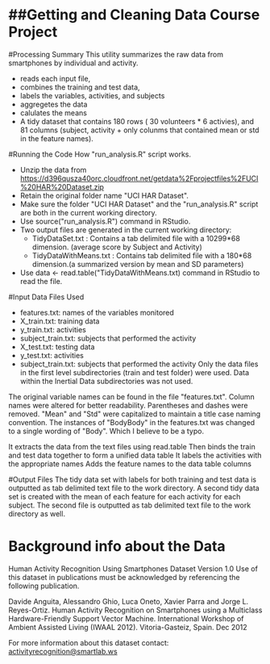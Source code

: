 ##Getting and Cleaning Data Course Project
========================================
#Processing Summary
This utility summarizes the raw data from smartphones by individual and activity.
* reads each input file,
* combines the training and test data,
* labels the variables, activities, and subjects
* aggregetes the data
* calulates the means
* A tidy dataset that contains 180 rows ( 30 volunteers * 6 activies), 
and 81 columns (subject, activity + only colunms that contained mean or std in the feature names).

#Running the Code
How "run_analysis.R" script works.
* Unzip the data from https://d396qusza40orc.cloudfront.net/getdata%2Fprojectfiles%2FUCI%20HAR%20Dataset.zip 
* Retain the original folder name "UCI HAR Dataset".
* Make sure the folder "UCI HAR Dataset" and the "run_analysis.R" script are both in the current working directory.
* Use source("run_analysis.R") command in RStudio. 
* Two output files are generated in the current working directory:
  - TidyDataSet.txt : Contains a tab delimited file with a 10299*68 dimension. (average score by Subject and Activity)
  - TidyDataWithMeans.txt : Contains tab delimited file with a 180*68 dimension.(a summarized version by mean and SD parameters)
* Use data <- read.table("TidyDataWithMeans.txt) command in RStudio to read the file. 

#Input Data Files Used
* features.txt: names of the variables monitored
* X_train.txt: training data
* y_train.txt: activities
* subject_train.txt: subjects that performed the activity
* X_test.txt: testing data
* y_test.txt: activities
* subject_train.txt: subjects that performed the activity
Only the data files in the first level subdirectories (train and test folder) were used.
Data within the Inertial Data subdirectories was not used. 

The original variable names can be found in the file "features.txt". Column names were altered for better readability.
Parentheses and dashes were removed. "Mean" and "Std" were capitalized to maintain a title case naming convention.
The instances of "BodyBody" in the features.txt was changed to a single wording of "Body". Which I believe to be a typo.

It extracts the data from the text files using read.table
Then binds the train and test data together to form a unified data table
It labels the activities with the appropriate names
Adds the feature names to the data table columns

#Output Files
The tidy data set with labels for both training and test data is outputted as tab delimited text file to the work directory.
A second tidy data set is created with the mean of each feature for each activity for each subject.
The second file is outputted as tab delimited text file to the work directory as well.


# Background info about the Data
Human Activity Recognition Using Smartphones Dataset Version 1.0
Use of this dataset in publications must be acknowledged by referencing the following publication.

Davide Anguita, Alessandro Ghio, Luca Oneto, Xavier Parra and Jorge L. Reyes-Ortiz. Human Activity Recognition on Smartphones using a Multiclass Hardware-Friendly Support Vector Machine. International Workshop of Ambient Assisted Living (IWAAL 2012). Vitoria-Gasteiz, Spain. Dec 2012

For more information about this dataset contact: activityrecognition@smartlab.ws